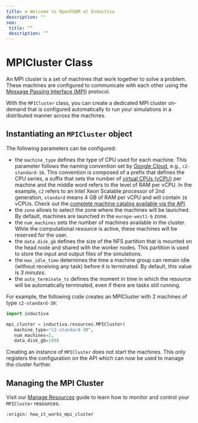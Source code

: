 ```yaml
---
title: ⚙️ Welcome to OpenFOAM at Inductiva
description: ""
seo:
 title: “”
 description: “”
---
```


# MPICluster Class

An MPI cluster is a set of machines that work together to solve a problem. These
machines are configured to communicate with each other using the [Message Passing
Interface (MPI)](https://en.wikipedia.org/wiki/Message_Passing_Interface) protocol.

With the `MPICluster` class, you can create a dedicated MPI cluster on-demand that
is configured automatically to run your simulations in a distributed manner across
the machines.

## Instantiating an `MPICluster` object
The following parameters can be configured:
- the `machine_type` defines the type of CPU used for each machine. This parameter
follows the naming convention set by
[Google Cloud](https://cloud.google.com/compute/docs/machine-types),
e.g., `c2-standard-16`. This convention is composed of a prefix that defines the
CPU series, a suffix that sets the number of
[virtual CPUs (vCPU)](https://cloud.google.com/compute/docs/cpu-platforms)
per machine and the middle word refers to the level of RAM per vCPU. In the example,
`c2` refers to an Intel Xeon Scalable processor of 2nd generation, `standard`
means 4 GB of RAM per vCPU and will contain `16` vCPUs.
Check out the 
[complete machine catalog available via the API](https://console.inductiva.ai/machine-groups/instance-types).
- the `zone` allows to select the zone where the machines will be launched. By default, machines are launched in the `europe-west1-b` zone.
- the `num_machines` sets the number of machines available in the cluster.
While the computational resource is active, these machines will be reserved
for the user.
- the `data_disk_gb` defines the size of the NFS partition that is mounted on
the head node and shared with the worker nodes. This partition is used to store
the input and output files of the simulations.
- the `max_idle_time` determines the time a machine group can remain idle (without
receiving any task) before it is terminated. By default, this value is _3 minutes_.
- the `auto_terminate_ts` defines the moment in time in which the resource will
be automatically terminated, even if there are tasks still running.

For example, the following code creates an MPICluster with 2 machines of type
`c2-standard-30`:

```python
import inductiva

mpi_cluster = inductiva.resources.MPICluster(
   machine_type="c2-standard-30",
   num_machines=2,
   data_disk_gb=100)
```

Creating an instance of `MPICluster` does not start the machines. This only registers
the configuration on the API which can now be used to manage the cluster further.

## Managing the MPI Cluster

Visit our [Manage Resources](../manage_computational_resources.md) guide to learn how to monitor and control your `MPICluster` resources.

```{banner_small}
:origin: how_it_works_mpi_cluster
```